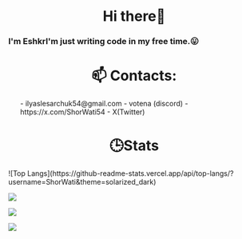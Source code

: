 <h1 align="center"> Hi there👋 </h1>
 <h3> I'm EshkrI'm just writing code in my free time.😛</h3>

<h1 align="center">📫 Contacts:</h1>
<ol>
 - ilyaslesarchuk54@gmail.com 
 - votena (discord)
 - https://x.com/ShorWati54 - X(Twitter)
</ol>
<h1 align="center">🕒Stats</h1>
![Top Langs](https://github-readme-stats.vercel.app/api/top-langs/?username=ShorWati&theme=solarized_dark)

![](https://github-profile-summary-cards.vercel.app/api/cards/profile-details?username=ShorWati&theme=solarized_dark)


![](https://github-profile-summary-cards.vercel.app/api/cards/stats?username=ShorWati&theme=solarized_dark)


![](https://github-profile-summary-cards.vercel.app/api/cards/productive-time?username=ShorWati&theme=solarized_dark)
